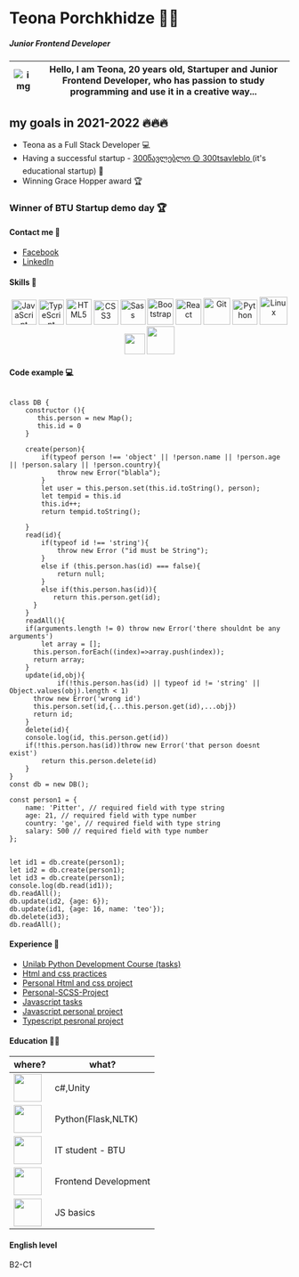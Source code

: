 # Teona Porchkhidze :rocket::nerd_face:
##### Junior Frontend Developer

 
 <img src="https://i.ibb.co/f1kQP9S/Frame-1t-1.png" alt="img"> | Hello, I am Teona, 20 years old, Startuper and Junior Frontend Developer, who has passion to study programming and use it in a creative way...
 ------------ | -------------
## my goals in 2021-2022 🔥🔥🔥
* Teona as a Full Stack Developer :computer:	
* Having a successful startup - <a href="https://www.facebook.com/300tsavleblo">300წავლებლო :yellow_circle: 300tsavleblo </a> (it's educational startup) :raised_hands:
* Winning Grace Hopper award :trophy:

### Winner of BTU Startup demo day 🏆

#### Contact me :handshake:	

* <a href="https://www.facebook.com/teona.porchkhidze.7545/">Facebook</a>
* <a href="https://www.linkedin.com/in/teona-porchkhidze-b757b81b3/">LinkedIn</a>


#### Skills :dart:

<div align="center">
<img src="https://profilinator.rishav.dev/skills-assets/javascript-original.svg" alt="JavaScript" height="45" />
<img src="https://profilinator.rishav.dev/skills-assets/typescript-original.svg" alt="TypeScript" height="45" />
<img src="https://i.imgur.com/94n31ta.png?1" alt="HTML5" height="46" />
<img src="https://cdn.345tool.com/public/logos/css-formatter-logo.png" alt="CSS3" height="44" />
<img src="https://cdn.iconscout.com/icon/free/png-256/sass-2752078-2284895.png" alt="Sass" height="45" />
<img src="https://profilinator.rishav.dev/skills-assets/bootstrap-plain.svg" alt="Bootstrap" height="47" />
<img src="https://brandslogos.com/wp-content/uploads/images/large/react-logo.png" alt="React" height="46">
<img src="https://profilinator.rishav.dev/skills-assets/git-scm-icon.svg" alt="Git" height="48" />
<img src="https://upload.wikimedia.org/wikipedia/commons/thumb/c/c3/Python-logo-notext.svg/1024px-Python-logo-notext.svg.png" alt="Python" height="45" />
<img src="https://profilinator.rishav.dev/skills-assets/linux-original.svg" alt="Linux" height="50" />
<img width=37px src="https://upload.wikimedia.org/wikipedia/commons/thumb/2/22/Pandas_mark.svg/1200px-Pandas_mark.svg.png">
<img width=50px src="https://techscript24.com/wp-content/uploads/2020/10/86498201-a8bd8680-bd39-11ea-9d08-66b610a8dc01.png">

</div>

#### Code example :computer:	

```

class DB {
    constructor (){
       this.person = new Map();
       this.id = 0
    }
    
    create(person){
        if(typeof person !== 'object' || !person.name || !person.age || !person.salary || !person.country){
            throw new Error("blabla");
        }
        let user = this.person.set(this.id.toString(), person);
        let tempid = this.id
        this.id++;
        return tempid.toString();
        
    }
    read(id){
        if(typeof id !== 'string'){
            throw new Error ("id must be String");
        }
        else if (this.person.has(id) === false){
            return null;
        }
        else if(this.person.has(id)){
           return this.person.get(id);
      } 
    } 
    readAll(){
    if(arguments.length != 0) throw new Error('there shouldnt be any arguments')
    	let array = [];
      this.person.forEach((index)=>array.push(index));
      return array;
    }
    update(id,obj){
			if(!this.person.has(id) || typeof id != 'string' || Object.values(obj).length < 1)
      throw new Error('wrong id')
      this.person.set(id,{...this.person.get(id),...obj})
      return id;
    }
    delete(id){
    console.log(id, this.person.get(id))
    if(!this.person.has(id))throw new Error('that person doesnt exist')
    	return this.person.delete(id)
    }
}
const db = new DB();

const person1 = {
    name: 'Pitter', // required field with type string
    age: 21, // required field with type number
    country: 'ge', // required field with type string
    salary: 500 // required field with type number
};


let id1 = db.create(person1);
let id2 = db.create(person1);
let id3 = db.create(person1);
console.log(db.read(id1));
db.readAll();
db.update(id2, {age: 6});
db.update(id1, {age: 16, name: 'teo'});
db.delete(id3);
db.readAll();
```

#### Experience :briefcase:	

* <a href="https://github.com/Teona-tech/UnilabPythonDevelopment">Unilab Python Development Course (tasks)</a>
* <a href="https://github.com/Teona-tech/html-and-css-practices">Html and css practices</a>
* <a href="https://github.com/Teona-tech/personal-project-html-and-css">Personal Html and css project </a>
* <a href="https://github.com/Teona-tech/Personal-Project-SCSS">Personal-SCSS-Project</a>
* <a href="https://github.com/Teona-tech/js-practises">Javascript tasks</a>
* <a href="https://github.com/Teona-tech/JS-personal-project">Javascript personal project</a>
* <a href="https://github.com/Teona-tech/typescript-personal-project">Typescript pesronal project</a>


#### Education :student:	

where? | what?
 ------------ | -------------
<a href="http://www.geolab.edu.ge/"><img width=50px src="https://scontent.ftbs5-2.fna.fbcdn.net/v/t1.6435-9/145567197_2583997071890575_6494526563535501235_n.jpg?_nc_cat=109&_nc_rgb565=1&ccb=1-3&_nc_sid=09cbfe&_nc_ohc=NS4JCeO2jQAAX-gb-yV&_nc_ht=scontent.ftbs5-2.fna&oh=66bbbe91bb7da148b576cd59c1bfd91b&oe=60EF84FF"></a> | c#,Unity
<a href="https://unilab.iliauni.edu.ge/"><img width=50px src="https://scontent.ftbs5-2.fna.fbcdn.net/v/t1.6435-9/82785721_103798394508081_1561838589170417664_n.png?_nc_cat=110&_nc_rgb565=1&ccb=1-3&_nc_sid=09cbfe&_nc_ohc=dVtLt9NI4n0AX-TiDPt&_nc_ht=scontent.ftbs5-2.fna&oh=99ae6a13c860e01ff48e5f0661206d3f&oe=60EFEF02"></a> | Python(Flask,NLTK)
<a href="https://btu.edu.ge/"><img width=50px src="https://scontent.ftbs5-1.fna.fbcdn.net/v/t1.6435-9/118974653_1185472291837040_8177821905411797845_n.png?_nc_cat=104&ccb=1-3&_nc_sid=09cbfe&_nc_ohc=DcNnWL05KywAX_aNhrK&_nc_ht=scontent.ftbs5-1.fna&oh=b85598ac9a771e5c63942823c447b268&oe=60EB4D38"></a> | IT student - BTU
<a href="https://www.tbcitacademy.ge/"><img width=50px src="https://scontent.ftbs5-2.fna.fbcdn.net/v/t1.6435-9/90989378_10157016848346188_4281205318840483840_n.png?_nc_cat=1&ccb=1-3&_nc_sid=09cbfe&_nc_ohc=xytbUNIzsYsAX89cFJe&_nc_ht=scontent.ftbs5-2.fna&oh=284af24052aebf662a152f3a1a174944&oe=60EB0570"></a> | Frontend Development
<a href="https://start.bitcamp.ge/"><img width=50px src="https://scontent.ftbs5-2.fna.fbcdn.net/v/t1.6435-9/122397052_388542505858688_891968229563768666_n.jpg?_nc_cat=109&ccb=1-3&_nc_sid=09cbfe&_nc_ohc=khviJCQp9W8AX_b_Otv&_nc_ht=scontent.ftbs5-2.fna&oh=031988c8582b27809064dff717a07975&oe=60EF994A"></a> | JS basics

#### English level
B2-C1


